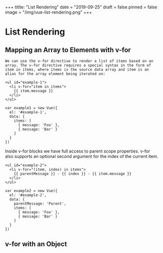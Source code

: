 +++
titlte: "List  Rendering"
date = "2019-09-25"
draft = false
pinned = false
image = "/img/vue-list-rendering.png"
+++
# List Rendering
## Mapping an Array to Elements with v-for
    We can use the v-for directive to render a list of items based on an array. The v-for directive requires a special syntax in the form of item in items, where items is the source data array and item is an alias for the array element being iterated on:

~~~
<ul id="example-1">
  <li v-for="item in items">
    {{ item.message }}
  </li>
</ul>
~~~
~~~
var example1 = new Vue({
  el: '#example-1',
  data: {
    items: [
      { message: 'Foo' },
      { message: 'Bar' }
    ]
  }
})
~~~
Inside v-for blocks we have full access to parent scope properties. v-for also supports an optional second argument for the index of the current item.
~~~
<ul id="example-2">
  <li v-for="(item, index) in items">
    {{ parentMessage }} - {{ index }} - {{ item.message }}
  </li>
</ul>
~~~

~~~
var example2 = new Vue({
  el: '#example-2',
  data: {
    parentMessage: 'Parent',
    items: [
      { message: 'Foo' },
      { message: 'Bar' }
    ]
  }
})
~~~

## v-for with an Object